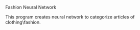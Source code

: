 Fashion Neural Network

This program creates neural network to categorize articles of clothing\fashion.